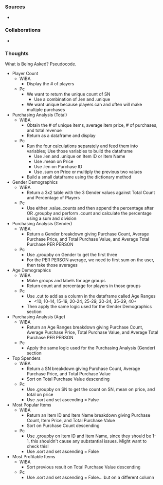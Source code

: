 ### Sources
- 

### Collaborations
-

### Thoughts
What is Being Asked? Pseudocode.

- Player Count
  - WiBA
    - Display the # of players
  - Pc
    - We want to return the unique count of SN
      - Use a combination of .len and .unique
    - We want unique because players can and often will make multiple purchases
- Purchasing Analysis (Total)
  - WiBA
    - Obtain the # of unique items, average item price, # of purchases, and total revenue
    - Return as a dataframe and display
  - Pc
    - Run the four calculations separately and feed them into variables; Use those variables to build the dataframe
      - Use .len and .unique on Item ID or Item Name
      - Use .mean on Price
      - Use .len on Purchase ID
      - Use .sum on Price or multiply the previous two values
    - Build a small dataframe using the dictionary method
- Gender Demographics
  - WiBA
    - Return a 3x2 table with the 3 Gender values against Total Count and Percentage of Players
  - Pc
    - Use either .value_counts and then append the percentage after OR .groupby and perform .count and calculate the percentage using a sum and division
- Purchasing Analysis (Gender)
  - WiBA
    - Return a Gender breakdown giving Purchase Count, Average Purchase Price, and Total Purchase Value, and Average Total Purchase PER PERSON
  - Pc
    - Use .groupby on Gender to get the first three
    - For the PER PERSON average, we need to first sum on the user, then take those averages
- Age Demographics
  - WiBA
    - Make groups and labels for age groups
    - Return count and percentage for players in those groups
  - Pc
    - Use .cut to add as a column in the dataframe called Age Ranges
      - <10, 10-14, 15-19, 20-24, 25-29, 30-34, 35-39, 40+
    - Then apply the same logic used for the Gender Demographics section
- Purchasing Analysis (Age)
  - WiBA
    - Return an Age Ranges breakdown giving Purchase Count, Average Purchase Price, Total Purchase Value, and Average Total Purchase PER PERSON
  - Pc
    - Apply the same logic used for the Purchasing Analysis (Gender) section
- Top Spenders
  - WiBA
    - Return a SN breakdown giving Purchase Count, Average Purchase Price, and Total Purchase Value
    - Sort on Total Purchase Value descending
  - Pc
    - Use .groupby on SN to get the count on SN, mean on price, and total on price
    - Use .sort and set ascending = False
- Most Popular Items
  - WiBA
    - Return an Item ID and Item Name breakdown giving Purchase Count, Item Price, and Total Purchase Value
    - Sort on Purchase Count descending
  - Pc
    - Use .groupby on Item ID and Item Name, since they should be 1-1, this shouldn't cause any substantial issues. Might want to check this!
    - Use .sort and set ascending = False
- Most Profitable Items
  - WiBA
    - Sort previous result on Total Purchase Value descending
  - Pc
    - Use .sort and set ascending = False... but on a different column
